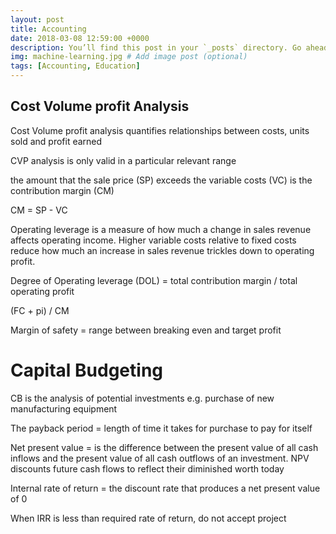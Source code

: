 ```yaml
---
layout: post
title: Accounting
date: 2018-03-08 12:59:00 +0000
description: You’ll find this post in your `_posts` directory. Go ahead and edit it and re-build the site to see your changes. # Add post description (optional)
img: machine-learning.jpg # Add image post (optional)
tags: [Accounting, Education]
---
```


## Cost Volume profit Analysis

Cost Volume profit analysis quantifies relationships between costs, units sold and profit earned

CVP analysis is only valid in a particular relevant range

the amount that the sale price (SP) exceeds the variable costs (VC) is the contribution margin (CM)

CM = SP - VC

Operating leverage is a measure of how much a change in sales revenue affects operating income. Higher variable costs relative to fixed costs reduce how much an increase in sales revenue trickles down to operating profit.

Degree of Operating leverage (DOL) = total contribution margin / total operating profit

(FC + pi) / CM

Margin of safety = range between breaking even and target profit

# Capital Budgeting

CB is the analysis of potential investments e.g. purchase of new manufacturing equipment

The payback period = length of time it takes for purchase to pay for itself

Net present value = is the difference between the present value of all cash inflows and the present value of all cash outflows of an investment. NPV discounts future cash flows to reflect their diminished worth today

Internal rate of return = the discount rate that produces a net present value of 0

When IRR is less than required rate of return, do not accept project
